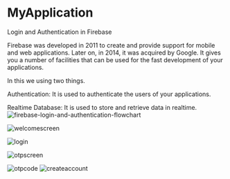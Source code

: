# MyApplication
Login and Authentication in Firebase

Firebase was developed in 2011 to create and provide support for mobile and web applications. 
Later on, in 2014, it was acquired by Google. It gives you a number of facilities that can be
used for the fast development of your applications.

In this we using two things.

Authentication: It is used to authenticate the users of your applications.

Realtime Database: It is used to store and retrieve data in realtime.
![firebase-login-and-authentication-flowchart](https://user-images.githubusercontent.com/105092518/167250916-be08105b-b27c-4357-8beb-6392fb1cbcbf.jpg)

![welcomescreen](https://user-images.githubusercontent.com/99794391/167094092-1a910bd0-3dd4-4b82-85d2-edfb5a61b33b.jpeg)

![login](https://user-images.githubusercontent.com/99794391/167094081-b7aaac4c-0328-47da-a9b8-29bfe3c76416.jpeg)

![otpscreen](https://user-images.githubusercontent.com/99794391/167094088-8402755b-e636-4af0-9a40-37654fda6980.jpeg)

![otpcode](https://user-images.githubusercontent.com/99794391/167094084-2757ac2d-6c75-4336-be06-6a518c4d472f.jpeg)
![createaccount](https://user-images.githubusercontent.com/99794391/167094072-d4c820ff-e346-4404-81fd-758ec5863226.jpeg)

